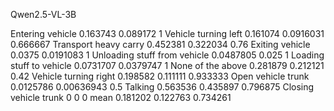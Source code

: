 Qwen2.5-VL-3B

Entering vehicle              0.163743   0.089172    1
Vehicle turning left          0.161074   0.0916031   0.666667
Transport heavy carry         0.452381   0.322034    0.76
Exiting vehicle               0.0375     0.0191083   1
Unloading stuff from vehicle  0.0487805  0.025       1
Loading stuff to vehicle      0.0731707  0.0379747   1
None of the above             0.281879   0.212121    0.42
Vehicle turning right         0.198582   0.111111    0.933333
Open vehicle trunk            0.0125786  0.00636943  0.5
Talking                       0.563536   0.435897    0.796875
Closing vehicle trunk         0          0           0
mean                          0.181202   0.122763    0.734261
